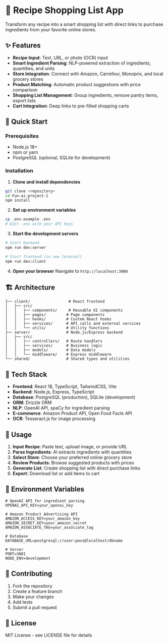 # 🛒 Recipe Shopping List App

Transform any recipe into a smart shopping list with direct links to purchase ingredients from your favorite online stores.

## ✨ Features

- **Recipe Input**: Text, URL, or photo (OCR) input
- **Smart Ingredient Parsing**: NLP-powered extraction of ingredients, quantities, and units
- **Store Integration**: Connect with Amazon, Carrefour, Monoprix, and local grocery stores
- **Product Matching**: Automatic product suggestions with price comparison
- **Shopping List Management**: Group ingredients, remove pantry items, export lists
- **Cart Integration**: Deep links to pre-filled shopping carts

## 🚀 Quick Start

### Prerequisites
- Node.js 18+ 
- npm or yarn
- PostgreSQL (optional, SQLite for development)

### Installation

1. **Clone and install dependencies**
```bash
git clone <repository>
cd Fun-ai-project-1
npm install
```

2. **Set up environment variables**
```bash
cp .env.example .env
# Edit .env with your API keys
```

3. **Start the development servers**
```bash
# Start backend
npm run dev:server

# Start frontend (in new terminal)
npm run dev:client
```

4. **Open your browser**
Navigate to `http://localhost:3000`

## 🏗️ Architecture

```
├── client/                 # React frontend
│   ├── src/
│   │   ├── components/     # Reusable UI components
│   │   ├── pages/         # Page components
│   │   ├── hooks/         # Custom React hooks
│   │   ├── services/      # API calls and external services
│   │   └── utils/         # Utility functions
├── server/                # Node.js/Express backend
│   ├── src/
│   │   ├── controllers/   # Route handlers
│   │   ├── services/      # Business logic
│   │   ├── models/        # Data models
│   │   └── middleware/    # Express middleware
└── shared/                # Shared types and utilities
```

## 🔧 Tech Stack

- **Frontend**: React 18, TypeScript, TailwindCSS, Vite
- **Backend**: Node.js, Express, TypeScript
- **Database**: PostgreSQL (production), SQLite (development)
- **ORM**: Drizzle ORM
- **NLP**: OpenAI API, spaCy for ingredient parsing
- **E-commerce**: Amazon Product API, Open Food Facts API
- **OCR**: Tesseract.js for image processing

## 📱 Usage

1. **Input Recipe**: Paste text, upload image, or provide URL
2. **Parse Ingredients**: AI extracts ingredients with quantities
3. **Select Store**: Choose your preferred online grocery store
4. **Review Products**: Browse suggested products with prices
5. **Generate List**: Create shopping list with direct purchase links
6. **Export**: Download list or add items to cart

## 🔐 Environment Variables

```env
# OpenAI API for ingredient parsing
OPENAI_API_KEY=your_openai_key

# Amazon Product Advertising API
AMAZON_ACCESS_KEY=your_amazon_key
AMAZON_SECRET_KEY=your_amazon_secret
AMAZON_ASSOCIATE_TAG=your_associate_tag

# Database
DATABASE_URL=postgresql://user:pass@localhost/dbname

# Server
PORT=3001
NODE_ENV=development
```

## 🤝 Contributing

1. Fork the repository
2. Create a feature branch
3. Make your changes
4. Add tests
5. Submit a pull request

## 📄 License

MIT License - see LICENSE file for details
